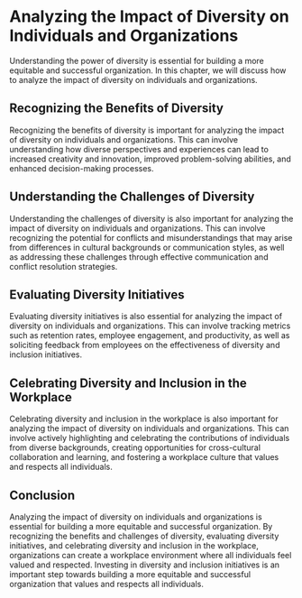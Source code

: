 Analyzing the Impact of Diversity on Individuals and Organizations
===================================================================================================================

Understanding the power of diversity is essential for building a more equitable and successful organization. In this chapter, we will discuss how to analyze the impact of diversity on individuals and organizations.

Recognizing the Benefits of Diversity
-------------------------------------

Recognizing the benefits of diversity is important for analyzing the impact of diversity on individuals and organizations. This can involve understanding how diverse perspectives and experiences can lead to increased creativity and innovation, improved problem-solving abilities, and enhanced decision-making processes.

Understanding the Challenges of Diversity
-----------------------------------------

Understanding the challenges of diversity is also important for analyzing the impact of diversity on individuals and organizations. This can involve recognizing the potential for conflicts and misunderstandings that may arise from differences in cultural backgrounds or communication styles, as well as addressing these challenges through effective communication and conflict resolution strategies.

Evaluating Diversity Initiatives
--------------------------------

Evaluating diversity initiatives is also essential for analyzing the impact of diversity on individuals and organizations. This can involve tracking metrics such as retention rates, employee engagement, and productivity, as well as soliciting feedback from employees on the effectiveness of diversity and inclusion initiatives.

Celebrating Diversity and Inclusion in the Workplace
----------------------------------------------------

Celebrating diversity and inclusion in the workplace is also important for analyzing the impact of diversity on individuals and organizations. This can involve actively highlighting and celebrating the contributions of individuals from diverse backgrounds, creating opportunities for cross-cultural collaboration and learning, and fostering a workplace culture that values and respects all individuals.

Conclusion
----------

Analyzing the impact of diversity on individuals and organizations is essential for building a more equitable and successful organization. By recognizing the benefits and challenges of diversity, evaluating diversity initiatives, and celebrating diversity and inclusion in the workplace, organizations can create a workplace environment where all individuals feel valued and respected. Investing in diversity and inclusion initiatives is an important step towards building a more equitable and successful organization that values and respects all individuals.
